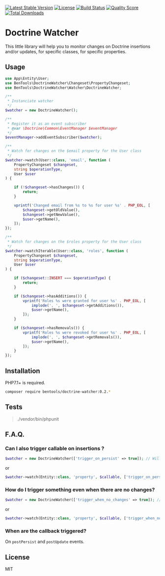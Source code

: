 [![Latest Stable Version](https://poser.pugx.org/bentools/doctrine-watcher/v/stable)](https://packagist.org/packages/bentools/doctrine-watcher)
[![License](https://poser.pugx.org/bentools/doctrine-watcher/license)](https://packagist.org/packages/bentools/doctrine-watcher)
[![Build Status](https://img.shields.io/travis/bpolaszek/doctrine-watcher/master.svg?style=flat-square)](https://travis-ci.org/bpolaszek/doctrine-watcher)
[![Quality Score](https://img.shields.io/scrutinizer/g/bpolaszek/doctrine-watcher.svg?style=flat-square)](https://scrutinizer-ci.com/g/bpolaszek/doctrine-watcher)
[![Total Downloads](https://poser.pugx.org/bentools/doctrine-watcher/downloads)](https://packagist.org/packages/bentools/doctrine-watcher)

# Doctrine Watcher

This little library will help you to monitor changes on Doctrine insertions and/or updates, for specific classes, for specific properties.

## Usage

```php
use App\Entity\User;
use BenTools\DoctrineWatcher\Changeset\PropertyChangeset;
use BenTools\DoctrineWatcher\Watcher\DoctrineWatcher;

/**
 * Instanciate watcher
 */
$watcher = new DoctrineWatcher();

/**
 * Register it as an event subscriber
 * @var \Doctrine\Common\EventManager $eventManager
 */
$eventManager->addEventSubscriber($watcher);

/**
 * Watch for changes on the $email property for the User class
 */
$watcher->watch(User::class, 'email', function (
    PropertyChangeset $changeset,
    string $operationType,
    User $user
) {

    if (!$changeset->hasChanges()) {
        return;
    }

    vprintf('Changed email from %s to %s for user %s' . PHP_EOL, [
        $changeset->getOldValue(),
        $changeset->getNewValue(),
        $user->getName(),
    ]);
});

/**
 * Watch for changes on the $roles property for the User class
 */
$watcher->watchIterable(User::class, 'roles', function (
    PropertyChangeset $changeset, 
    string $operationType, 
    User $user
) {

    if ($changeset::INSERT === $operationType) {
        return;
    }

    if ($changeset->hasAdditions()) {
        vprintf('Roles %s were granted for user %s' . PHP_EOL, [
            implode(', ', $changeset->getAdditions()),
            $user->getName(),
        ]);
    }

    if ($changeset->hasRemovals()) {
        vprintf('Roles %s were revoked for user %s' . PHP_EOL, [
            implode(', ', $changeset->getRemovals()),
            $user->getName(),
        ]);
    }
});
```

## Installation

PHP7.1+ is required.

```bash
composer require bentools/doctrine-watcher:0.2.*
```

## Tests

> ./vendor/bin/phpunit

## F.A.Q.

### Can I also trigger callable on insertions ?

```php
$watcher = new DoctrineWatcher(['trigger_on_persist' => true]); // Will be default config
```
or 
```php
$watcher->watch(Entity::class, 'property', $callable, ['trigger_on_persist' => true]); // Will apply on this watcher only
```

### How do I trigger something even when there are no changes?

```php
$watcher = new DoctrineWatcher(['trigger_when_no_changes' => true]); // Will be default config
```
or 
```php
$watcher->watch(Entity::class, 'property', $callable, ['trigger_when_no_changes' => true]); // Will apply on this watcher only
```

### When are the callback triggered?

On `postPersist` and `postUpdate` events.

## License

MIT
